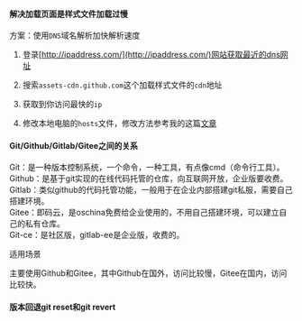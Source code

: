 <!--
 * @Date: 2020-09-09 10:28:50
 * @LastEditors: Lq
 * @LastEditTime: 2021-05-25 15:18:39
 * @FilePath: /learnningNotes/git/github.md
-->
#### 解决加载页面是样式文件加载过慢

方案：使用`DNS`域名解析加快解析速度  

1. 登录[http://ipaddress.com/](http://ipaddress.com/)网站获取最近的dns网址  

2. 搜索`assets-cdn.github.com`这个加载样式文件的`cdn`地址  

3. 获取到你访问最快的`ip`

4. 修改本地电脑的`hosts`文件，修改方法参考我的这篇[文章](https://blog.csdn.net/qq_43382853/article/details/106264294?ops_request_misc=%257B%2522request%255Fid%2522%253A%2522159961941819724839807442%2522%252C%2522scm%2522%253A%252220140713.130102334.pc%255Fblog.%2522%257D&request_id=159961941819724839807442&biz_id=0&utm_medium=distribute.pc_search_result.none-task-blog-2~blog~first_rank_v2~rank_blog_default-7-106264294.pc_v2_rank_blog_default&utm_term=host&spm=1018.2118.3001.4187)


#### Git/Github/Gitlab/Gitee之间的关系

Git：是一种版本控制系统，一个命令，一种工具，有点像cmd（命令行工具）。  
Github：是基于git实现的在线代码托管的仓库，向互联网开放，企业版要收费。  
Gitlab：类似github的代码托管功能，一般用于在企业内部搭建git私服，需要自己搭建环境。  
Gitee：即码云，是oschina免费给企业使用的，不用自己搭建环境，可以建立自己的私有仓库。  
Git-ce：是社区版，gitlab-ee是企业版，收费的。

适用场景

主要使用Github和Gitee，其中Github在国外，访问比较慢，Gitee在国内，访问比较快。


#### 版本回退git reset和git revert